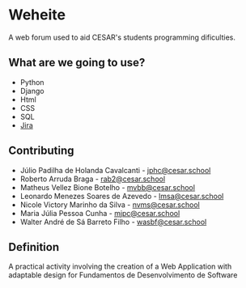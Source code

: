 # Weheite

A web forum used to aid CESAR's students programming dificulties.

## What are we going to use?

* Python
* Django
* Html
* CSS
* SQL
* [Jira]( https://weheite.atlassian.net/jira/software/projects/WEH/boards/1/roadmap?assignee=unassigned%2C62715a232db3080070243629&shared=&atlOrigin=eyJpIjoiMzhhOTViYjZlMDE2NDIwYmFiZTMxYmE1OWQxMzIwZGIiLCJwIjoiaiJ9)

## Contributing

* Júlio Padilha de Holanda Cavalcanti - jphc@cesar.school
* Roberto Arruda Braga - rab2@cesar.school
* Matheus Vellez Bione Botelho - mvbb@cesar.school
* Leonardo Menezes Soares de Azevedo - lmsa@cesar.school
* Nicole Victory Marinho da Silva - nvms@cesar.school
* Maria Júlia Pessoa Cunha - mjpc@cesar.school
* Walter André de Sá Barreto Filho - wasbf@cesar.school

## Definition

A practical activity involving the creation of a Web Application with adaptable design for Fundamentos de Desenvolvimento de Software
